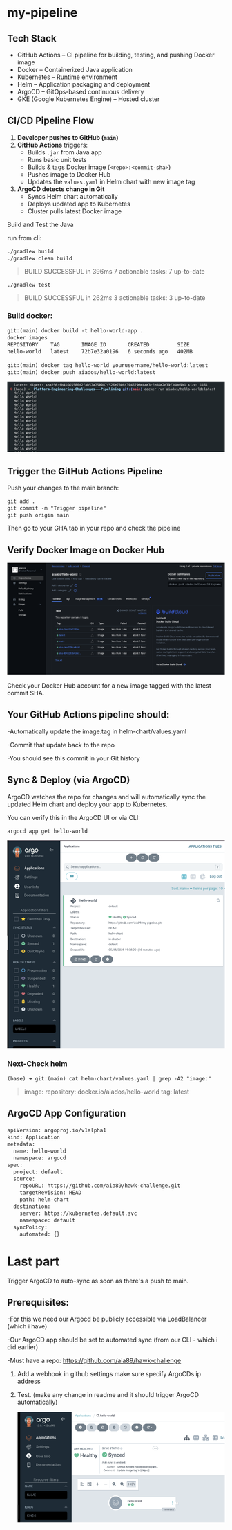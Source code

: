 
# my-pipeline

## Tech Stack

- GitHub Actions – CI pipeline for building, testing, and pushing Docker image
- Docker – Containerized Java application
- Kubernetes – Runtime environment
- Helm – Application packaging and deployment
- ArgoCD – GitOps-based continuous delivery
- GKE (Google Kubernetes Engine) – Hosted cluster


## CI/CD Pipeline Flow

1. **Developer pushes to GitHub (`main`)**
2. **GitHub Actions** triggers:
   - Builds `.jar` from Java app
   - Runs basic unit tests
   - Builds & tags Docker image (`<repo>:<commit-sha>`)
   - Pushes image to Docker Hub
   - Updates the `values.yaml` in Helm chart with new image tag
3. **ArgoCD detects change in Git**
   - Syncs Helm chart automatically
   - Deploys updated app to Kubernetes
   - Cluster pulls latest Docker image
  
   

Build and Test the Java 

run from cli:

```
./gradlew build
./gradlew clean build
```
 

>BUILD SUCCESSFUL in 396ms
7 actionable tasks: 7 up-to-date

``` 
./gradlew test
```

>BUILD SUCCESSFUL in 262ms
3 actionable tasks: 3 up-to-date




### Build docker:

```
git:(main) docker build -t hello-world-app .
docker images
REPOSITORY    TAG       IMAGE ID       CREATED         SIZE
hello-world   latest    72b7e32a0196   6 seconds ago   402MB

git:(main) docker tag hello-world yourusername/hello-world:latest
git:(main) docker push aiados/hello-world:latest
```
![Hello World running every 2 sec in CLI](assets/02.png)


## Trigger the GitHub Actions Pipeline
Push your changes to the main branch: 
```
git add .
git commit -m "Trigger pipeline"
git push origin main
```
Then go to your GHA tab in your repo and check the pipeline





## Verify Docker Image on Docker Hub

![Check your Docker Hub account for a new image tagged with the latest commit SHA.](assets/04.png)


Check your Docker Hub account for a new image tagged with the latest commit SHA.

## Your GitHub Actions pipeline should:

 -Automatically update the image.tag in helm-chart/values.yaml
 
 -Commit that update back to the repo
 
 -You should see this commit in your Git history

##  Sync & Deploy (via ArgoCD)
ArgoCD watches the repo for changes and will automatically sync the updated Helm chart and deploy your app to Kubernetes.

You can verify this in the ArgoCD UI or via CLI:
```
argocd app get hello-world
```
 

 ![This ensures ArgoCD can deploy the latest image via GitOps](assets/06.png)

### Next-Check helm
                   
``` 
(base) ➜ git:(main) cat helm-chart/values.yaml | grep -A2 "image:"
```
> image:
  repository: docker.io/aiados/hello-world
  tag: latest


##  ArgoCD App Configuration
```
apiVersion: argoproj.io/v1alpha1
kind: Application
metadata:
  name: hello-world
  namespace: argocd
spec:
  project: default
  source:
    repoURL: https://github.com/aia89/hawk-challenge.git
    targetRevision: HEAD
    path: helm-chart
  destination:
    server: https://kubernetes.default.svc
    namespace: default
  syncPolicy:
    automated: {}
```

# Last part 
Trigger ArgoCD to auto-sync as soon as there's a push to main.

## Prerequisites:

-For this we need our Argocd be publicly accessible via LoadBalancer (which i have)

-Our ArgoCD app should be set to automated sync (from our CLI - which i did earlier)

-Must have a repo:  https://github.com/aia89/hawk-challenge

1. Add a webhook in github settings make sure specify ArgoCDs ip address
   
2. Test. (make any change in readme and it should trigger ArgoCD automatically)

    ![Final auto sync](assets/07.png)

